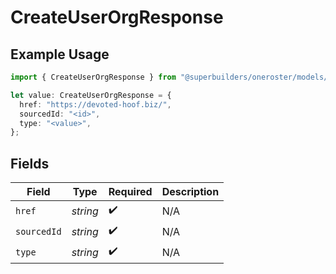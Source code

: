 # CreateUserOrgResponse

## Example Usage

```typescript
import { CreateUserOrgResponse } from "@superbuilders/oneroster/models/operations";

let value: CreateUserOrgResponse = {
  href: "https://devoted-hoof.biz/",
  sourcedId: "<id>",
  type: "<value>",
};
```

## Fields

| Field              | Type               | Required           | Description        |
| ------------------ | ------------------ | ------------------ | ------------------ |
| `href`             | *string*           | :heavy_check_mark: | N/A                |
| `sourcedId`        | *string*           | :heavy_check_mark: | N/A                |
| `type`             | *string*           | :heavy_check_mark: | N/A                |